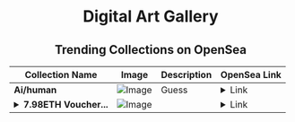 <div align="center">

# Digital Art Gallery

## Trending Collections on OpenSea

| Collection Name                       | Image                                                                                     | Description                       | OpenSea Link                                                                                          |
|---------------------------------------|-------------------------------------------------------------------------------------------|-----------------------------------|--------------------------------------------------------------------------------------------------------|
| **Ai/human** | ![Image](https://i.seadn.io/s/raw/files/12496c3c1cb9f9d60c49fa82aec8a38b.jpg?w=500&auto=format?w=200&auto=format) | Guess | <details><summary>Link</summary>[Ai/human](https://opensea.io/collection/ai-human-6)</details> |
| **<details><summary>7.98ETH Voucher...</summary>7.98ETH Voucher at layerz.lol</details>** | ![Image](https://i.seadn.io/s/raw/files/4859874180cd019644f5e42799b5cbd2.png?w=500&auto=format?w=200&auto=format) |  | <details><summary>Link</summary>[7.98ETH Voucher at layerz.lol](https://opensea.io/collection/7-98eth-voucher-at-layerz-lol)</details> |

</div>